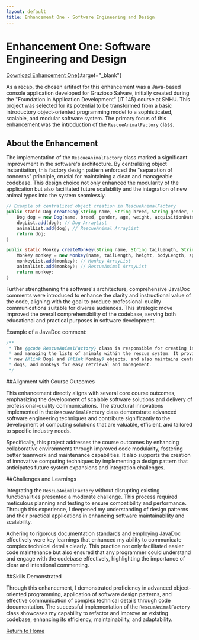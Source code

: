 ```yaml
---
layout: default
title: Enhancement One - Software Engineering and Design
---
```


# Enhancement One: Software Engineering and Design

[Download Enhancement One](https://drive.google.com/file/d/1WwYssKLHy77b7uCjTqBroRx2x9RuhU_V/view?usp=sharing){:target="_blank"}

As a recap, the chosen artifact for this enhancement was a Java-based console application developed for Grazioso Salvare, initially created during the "Foundation in Application Development" (IT 145) course at SNHU. This project was selected for its potential to be transformed from a basic introductory object-oriented programming model to a sophisticated, scalable, and modular software system. The primary focus of this enhancement was the introduction of the `RescueAnimalFactory` class.

## About the Enhancement

The implementation of the `RescueAnimalFactory` class marked a significant improvement in the software's architecture. By centralizing object instantiation, this factory design pattern enforced the "separation of concerns" principle, crucial for maintaining a clean and manageable codebase. This design choice not only enhanced the modularity of the application but also facilitated future scalability and the integration of new animal types into the system seamlessly.

```java
// Example of centralized object creation in RescueAnimalFactory
public static Dog createDog(String name, String breed, String gender, String age, String weight, String acquisitionDate, String acquisitionCountry, String trainingStatus, boolean reserved, String inServiceCountry){
    Dog dog = new Dog(name, breed, gender, age, weight, acquisitionDate, acquisitionCountry, trainingStatus, reserved, inServiceCountry);
    dogList.add(dog); // Dog ArrayList
    animalList.add(dog); // RescueAnimal ArrayList
    return dog;
}
```
```java
public static Monkey createMonkey(String name, String tailLength, String height, String bodyLength, String species, String gender, String age, String weight, String acquisitionDate, String acquisitionCountry, String trainingStatus, boolean reserved, String inServiceCountry){
    Monkey monkey = new Monkey(name, tailLength, height, bodyLength, species, gender, age, weight, acquisitionDate, acquisitionCountry, trainingStatus, reserved, inServiceCountry);
    monkeyList.add(monkey); // Monkey ArrayList
    animalList.add(monkey); // RescueAnimal ArrayList
    return monkey;
}
```

Further strengthening the software's architecture, comprehensive JavaDoc comments were introduced to enhance the clarity and instructional value of the code, aligning with the goal to produce professional-quality communications suitable for diverse audiences. This strategic move improved the overall comprehensibility of the codebase, serving both educational and practical purposes in software development.

Example of a JavaDoc comment:
```java
/**
 * The {@code RescueAnimalFactory} class is responsible for creating instances of rescue animals
 * and managing the lists of animals within the rescue system. It provides factory methods to create
 * new {@link Dog} and {@link Monkey} objects, and also maintains centralized lists of all animals,
 * dogs, and monkeys for easy retrieval and management.
 */
```

##Alignment with Course Outcomes

This enhancement directly aligns with several core course outcomes, emphasizing the development of scalable software solutions and delivery of professional-quality communications. The structural innovations implemented in the `RescueAnimalFactory` class demonstrate advanced software engineering techniques and contribute significantly to the development of computing solutions that are valuable, efficient, and tailored to specific industry needs.

Specifically, this project addresses the course outcomes by enhancing collaborative environments through improved code modularity, fostering better teamwork and maintenance capabilities. It also supports the creation of innovative computing techniques by implementing a design pattern that anticipates future system expansions and integration challenges.

##Challenges and Learnings

Integrating the `RescueAnimalFactory` without disrupting existing functionalities presented a moderate challenge. This process required meticulous planning and testing to ensure compatibility and performance. Through this experience, I deepened my understanding of design patterns and their practical applications in enhancing software maintainability and scalability.

Adhering to rigorous documentation standards and employing JavaDoc effectively were key learnings that enhanced my ability to communicate complex technical details clearly. This practice not only facilitated easier code maintenance but also ensured that any programmer could understand and engage with the codebase effectively, highlighting the importance of clear and intentional commenting.

##Skills Demonstrated

Through this enhancement, I demonstrated proficiency in advanced object-oriented programming, application of software design patterns, and effective communication of complex technical details through code documentation. The successful implementation of the `RescueAnimalFactory` class showcases my capability to refactor and improve an existing codebase, enhancing its efficiency, maintainability, and adaptability.

[Return to Home](/)
